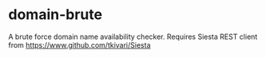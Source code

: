 domain-brute
============

A brute force domain name availability checker.  Requires Siesta REST client from https://www.github.com/tkivari/Siesta